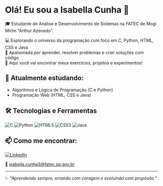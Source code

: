 # Olá! Eu sou a Isabella Cunha 👋

🎓 Estudante de Análise e Desenvolvimento de Sistemas na FATEC de Mogi Mirim "Arthur Azevedo".

💻 Explorando o universo da programação com foco em C, Python, HTML, CSS e Java  
🚀 Apaixonada por aprender, resolver problemas e criar soluções com código  
📁 Aqui você vai encontrar meus exercícios, projetos e experimentos!

## 🌱 Atualmente estudando:
- Algoritmos e Lógica de Programação (C e Python)
- Programação Web (HTML, CSS e Java)

## 🛠️ Tecnologias e Ferramentas
![C](https://img.shields.io/badge/C-blue?logo=c)
![Python](https://img.shields.io/badge/Python-3776AB?logo=python&logoColor=white)
![HTML5](https://img.shields.io/badge/HTML5-E34F26?logo=html5&logoColor=white)
![CSS3](https://img.shields.io/badge/CSS3-1572B6?logo=css3&logoColor=white)
![Java](https://img.shields.io/badge/Java-007396?logo=java&logoColor=white)

## 📫 Como me encontrar:
[![LinkedIn](https://img.shields.io/badge/LinkedIn-blue?logo=linkedin&logoColor=white)](https://www.linkedin.com/in/isabella-cunha-9733b7b2/)

📧 isabella.cunha3@fatec.sp.gov.br

---

✨ *"Aprendendo sempre, errando com coragem e evoluindo com propósito."*

